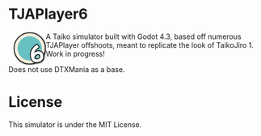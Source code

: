 # TJAPlayer6

<img src="icon.png" alt="uh hello" width="64" height="64" style="float:left; margin-left: 10px;"/>

A Taiko simulator built with Godot 4.3, based off numerous TJAPlayer offshoots, meant to replicate the look of TaikoJiro 1. Work in progress!

Does not use DTXMania as a base.

# License

This simulator is under the MIT License.

